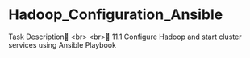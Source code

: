 # Hadoop_Configuration_Ansible
Task Description📄  &lt;br> &lt;br>🔰 11.1 Configure Hadoop and start cluster services using Ansible Playbook
